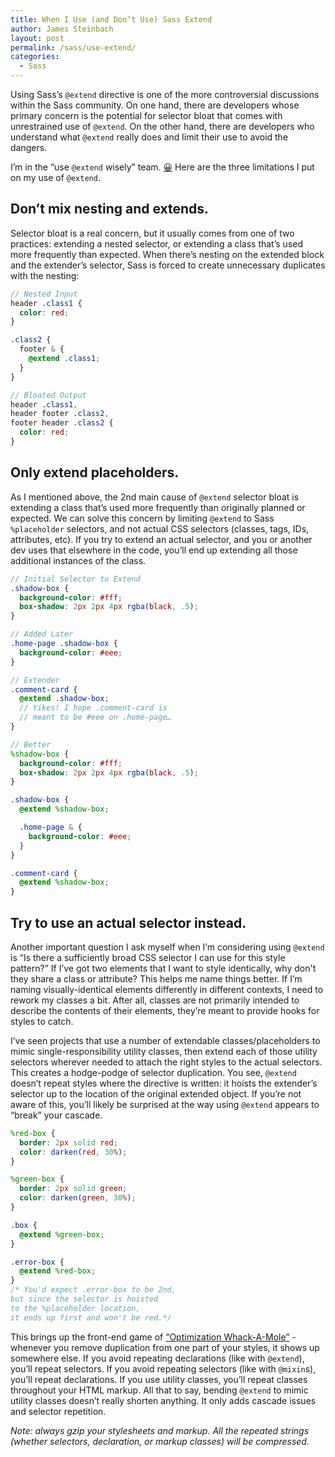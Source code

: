 ```yaml
---
title: When I Use (and Don’t Use) Sass Extend
author: James Steinbach
layout: post
permalink: /sass/use-extend/
categories:
  - Sass
---
```


Using Sass’s `@extend` directive is one of the more controversial discussions within the Sass community. On one hand, there are developers whose primary concern is the potential for selector bloat that comes with unrestrained use of `@extend`. On the other hand, there are developers who understand what `@extend` really does and limit their use to avoid the dangers.

I’m in the “use `@extend` wisely” team. [😀](https://twitter.com/Una/status/664890977505570818) Here are the three limitations I put on my use of `@extend`.

## Don’t mix nesting and extends.

Selector bloat is a real concern, but it usually comes from one of two practices: extending a nested selector, or extending a class that’s used more frequently than expected. When there’s nesting on the extended block and the extender’s selector, Sass is forced to create unnecessary duplicates with the nesting:

```scss
// Nested Input
header .class1 {
  color: red;
}

.class2 {
  footer & {
    @extend .class1;
  }
}

// Bloated Output
header .class1,
header footer .class2,
footer header .class2 {
  color: red;
}
```

## Only extend placeholders.

As I mentioned above, the 2nd main cause of `@extend` selector bloat is extending a class that’s used more frequently than originally planned or expected. We can solve this concern by limiting `@extend` to Sass `%placeholder` selectors, and not actual CSS selectors (classes, tags, IDs, attributes, etc). If you try to extend an actual selector, and you or another dev uses that elsewhere in the code, you’ll end up extending all those additional instances of the class.

```scss
// Initial Selector to Extend
.shadow-box {
  background-color: #fff;
  box-shadow: 2px 2px 4px rgba(black, .5);
}

// Added Later
.home-page .shadow-box {
  background-color: #eee;
}

// Extender
.comment-card {
  @extend .shadow-box;
  // Yikes! I hope .comment-card is
  // meant to be #eee on .home-page…
}
```

```scss
// Better
%shadow-box {
  background-color: #fff;
  box-shadow: 2px 2px 4px rgba(black, .5);
}

.shadow-box {
  @extend %shadow-box;

  .home-page & {
    background-color: #eee;
  }
}

.comment-card {
  @extend %shadow-box;
}
```

## Try to use an actual selector instead.

Another important question I ask myself when I’m considering using `@extend` is “Is there a sufficiently broad CSS selector I can use for this style pattern?” If I’ve got two elements that I want to style identically, why don't they share a class or attribute? This helps me name things better. If I’m naming visually-identical elements differently in different contexts, I need to rework my classes a bit. After all, classes are not primarily intended to describe the contents of their elements, they’re meant to provide hooks for styles to catch.

I’ve seen projects that use a number of extendable classes/placeholders to mimic single-responsibility utility classes, then extend each of those utility selectors wherever needed to attach the right styles to the actual selectors. This creates a hodge-podge of selector duplication. You see, `@extend` doesn’t repeat styles where the directive is written: it hoists the extender’s selector up to the location of the original extended object. If you’re not aware of this, you’ll likely be surprised at the way using `@extend` appears to “break” your cascade.

```scss
%red-box {
  border: 2px solid red;
  color: darken(red, 30%);
}

%green-box {
  border: 2px solid green;
  color: darken(green, 30%);
}

.box {
  @extend %green-box;
}

.error-box {
  @extend %red-box;
}
/* You'd expect .error-box to be 2nd,
but since the selector is hoisted
to the %placeholder location,
it ends up first and won't be red.*/
```

This brings up the front-end game of [“Optimization Whack-A-Mole”](css/css-repetition-basically-whack-mole/) - whenever you remove duplication from one part of your styles, it shows up somewhere else. If you avoid repeating declarations (like with `@extend`), you’ll repeat selectors. If you avoid repeating selectors (like with `@mixin`s), you’ll repeat declarations. If you use utility classes, you’ll repeat classes throughout your HTML markup. All that to say, bending `@extend` to mimic utility classes doesn’t really shorten anything. It only adds cascade issues and selector repetition.

*Note: always gzip your stylesheets and markup. All the repeated strings (whether selectors, declaration, or markup classes) will be compressed.*